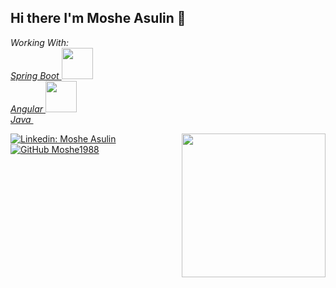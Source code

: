 <h2> Hi there I'm Moshe Asulin 👋 </h2>
<p>
  <em>
    Working With:
      </br>
    <a href="https://spring.io"> Spring Boot </a>
  <img src="https://spring.io/images/spring-logo-9146a4d3298760c2e7e49595184e1975.svg" width="50">
  </br>
    <a href="https://angular.io/">  Angular </a>
    <img src="https://angular.io/assets/images/logos/angular/logo-nav@2x.png" width="50"> 
  </br>
  <a href="https://www.java.com/">  Java </a>
  <img src="https://upload.wikimedia.org/wikipedia/en/thumb/3/30/Java_programming_language_logo.svg/121px-Java_programming_language_logo.svg.png" width="10"> 
</em>
</p>

<img align='right' src="https://media.giphy.com/media/ieyl9zmCjO4b4t6qoY/giphy.gif" width="230">


[![Linkedin: Moshe Asulin](https://img.shields.io/badge/-Moshe%20Asulin-blue?style=flat-square&logo=Linkedin&logoColor=white&link=https://www.linkedin.com/in/moshe-asulin-75743a15b/)](https://www.linkedin.com/in/moshe-asulin-75743a15b/)
[![GitHub Moshe1988](https://img.shields.io/github/followers/Moshe1988?label=follow&style=social)](https://github.com/Moshe1988)

